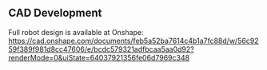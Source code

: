## CAD Development
 Full robot design is available at Onshape:  https://cad.onshape.com/documents/feb5a52ba7614c4b1a7fc88d/w/56c9259f389f981d8cc47606/e/bcdc579321adfbcaa5aa0d92?renderMode=0&uiState=64037921356fe06d7969c348 
